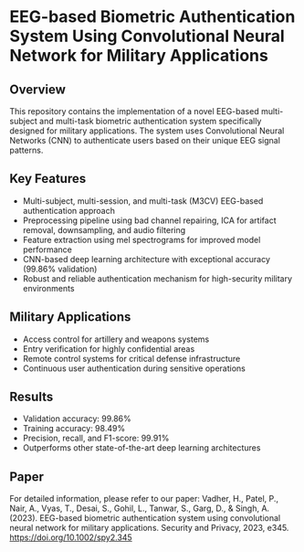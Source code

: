 # EEG-based Biometric Authentication System Using Convolutional Neural Network for Military Applications

## Overview
This repository contains the implementation of a novel EEG-based multi-subject and multi-task biometric authentication system specifically designed for military applications. The system uses Convolutional Neural Networks (CNN) to authenticate users based on their unique EEG signal patterns.

## Key Features

* Multi-subject, multi-session, and multi-task (M3CV) EEG-based authentication approach
* Preprocessing pipeline using bad channel repairing, ICA for artifact removal, downsampling, and audio filtering
* Feature extraction using mel spectrograms for improved model performance
* CNN-based deep learning architecture with exceptional accuracy (99.86% validation)
* Robust and reliable authentication mechanism for high-security military environments

## Military Applications

* Access control for artillery and weapons systems
* Entry verification for highly confidential areas
* Remote control systems for critical defense infrastructure
* Continuous user authentication during sensitive operations

## Results

* Validation accuracy: 99.86%
* Training accuracy: 98.49%
* Precision, recall, and F1-score: 99.91%
* Outperforms other state-of-the-art deep learning architectures

## Paper
For detailed information, please refer to our paper:
Vadher, H., Patel, P., Nair, A., Vyas, T., Desai, S., Gohil, L., Tanwar, S., Garg, D., & Singh, A. (2023). 
EEG-based biometric authentication system using convolutional neural network for military applications. 
Security and Privacy, 2023, e345. https://doi.org/10.1002/spy2.345